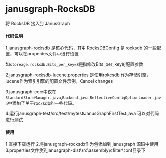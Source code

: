 # janusgraph-RocksDB
将 RocksDB 接入到 JanusGraph

#### 代码说明
1.janusgraph-rocksdb 是核心代码，其中 RocksDBConfig 是 rocksdb 的一些配置，可以在properties文件中进行设置

如```storeage.rocksdb.Bits_per_key=8```是指修改Bits_per_key的配置参数 

2.janusgraph-rocksdb-lucene.properties 是使用rokcsdb 作为存储引擎，lucene作为索引引擎的配置文件示例，Cancel changes

3.janusgraph-core中仅在  ```StandardStoreManager.java```,```Backend.java```,```ReflectiveConfigOptionLoader.java```中添加了关于rocksdb的一些代码。

4.运行janusgraph-test/src/test/mytest/JanusGraphFirstTest.java 可以对代码进行测试

#### 使用
1.直接下载运行
2.将janusgraph-rocksdb作为包添加到 janusgraph 源码中使用
3.properties文件放到janusgraph-dist\src\assembly\cfilter\conf目录下
